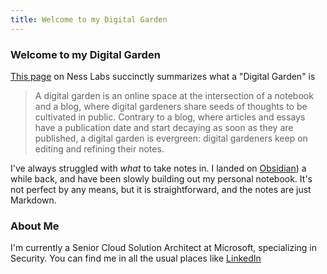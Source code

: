 ```yaml
---
title: Welcome to my Digital Garden
---
```

### Welcome to my Digital Garden
[This page](https://nesslabs.com/digital-garden-set-up) on Ness Labs succinctly summarizes what a "Digital Garden" is
> A digital garden is an online space at the intersection of a notebook and a blog, where digital gardeners share seeds of thoughts to be cultivated in public. Contrary to a blog, where articles and essays have a publication date and start decaying as soon as they are published, a digital garden is evergreen: digital gardeners keep on editing and refining their notes.

I've always struggled with *what* to take notes in. I landed on [Obsidian](https://obsidian.md/)) a while back, and have been slowly building out my personal notebook. It's not perfect by any means, but it is straightforward, and the notes are just Markdown.

### About Me
I'm currently a Senior Cloud Solution Architect at Microsoft, specializing in Security. You can find me in all the usual places like [LinkedIn](https://www.linkedin.com/in/chrisbues/)

